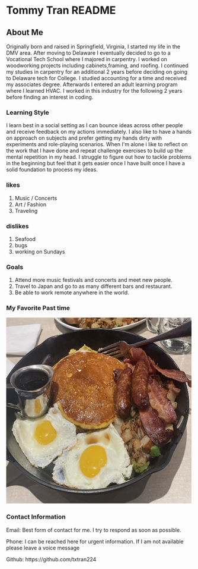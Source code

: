 # Tommy Tran README

## About Me
Originally born and raised in Springfield, Virginia, I started my life in the DMV area. After moving to Delaware I eventually decided to go to a Vocational Tech School where I majored in carpentry. I worked on woodworking projects including cabinets,framing, and roofing. I continued my studies in carpentry for an additional 2 years before deciding on going to Delaware tech for College. I studied accounting for a time and received my associates degree. Afterwards I entered an adult learning  program where I learned HVAC. I worked in this industry for the following 2 years before finding an interest in coding.

### Learning Style
I learn best in a social setting as I can bounce ideas across other people and receive feedback on my actions immediately. I also like to have a hands on approach on subjects and prefer getting my hands dirty with experiments and role-playing scenarios. When I'm alone i like to reflect on the work that I have done and repeat challenge exercises to build up the mental repetition in my head. I struggle to figure out how to tackle problems in the beginning but feel that it gets easier once I have built once I have a solid foundation to process my ideas.

### likes

1. Music / Concerts
1. Art / Fashion
1. Traveling 

### dislikes
1. Seafood
2. bugs
3. working on Sundays

### Goals

1. Attend more music festivals and concerts and meet new people.
1. Travel to Japan and go to as many different bars and restaurant.
1. Be able to work remote anywhere in the world.

### My Favorite Past time

<img src= "Images/pancakes.jpg"  style="width:500px; height:500px;"/>

### Contact Information
<p>Email:   Best form of contact for me. I try to respond as soon as possible.</p>
<p>Phone: I can be reached here for urgent information. If I am not available please leave a voice message</p>
<p>Github:  https://github.com/txtran224</p>